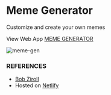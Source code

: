 # Meme Generator

Customize and create your own memes

View Web App [MEME GENERATOR](https://meme-gen-1.netlify.app/)


![meme-gen](https://github.com/mich-demo23/meme-generator/assets/138993304/1119ac77-3540-452a-a21c-4e22f1d2baa3)


### REFERENCES 
- [Bob Ziroll](https://v2.scrimba.com/learn-react-c0e)
- Hosted on [Netlify](https://app.netlify.com) 

